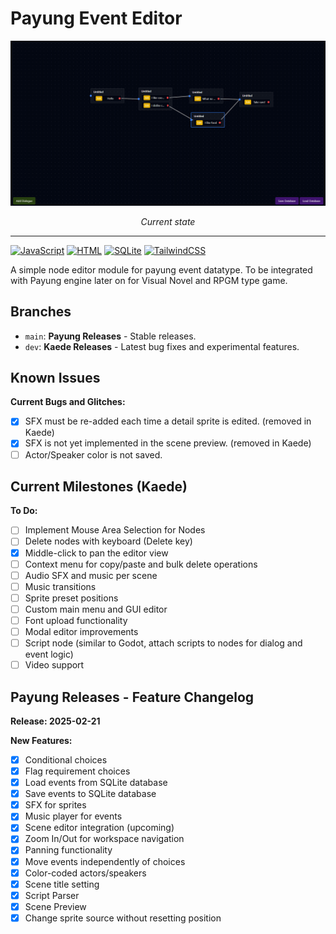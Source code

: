 # Payung Event Editor
![Image](./docs/ss.png)
<center><i>Current state</i></center>

---
[![JavaScript](https://img.shields.io/badge/JavaScript-F7DF1E?logo=javascript&logoColor=000)](#)
[![HTML](https://img.shields.io/badge/HTML-%23E34F26.svg?logo=html5&logoColor=white)](#)
[![SQLite](https://img.shields.io/badge/SQLite-%2307405e.svg?logo=sqlite&logoColor=white)](#)
[![TailwindCSS](https://img.shields.io/badge/Tailwind%20CSS-%2338B2AC.svg?logo=tailwind-css&logoColor=white)](#)

A simple node editor module for payung event datatype. To be integrated with Payung engine later on for Visual Novel and RPGM type game.

## Branches

*   `main`: **Payung Releases** - Stable releases.
*   `dev`: **Kaede Releases** - Latest bug fixes and experimental features.

## Known Issues

**Current Bugs and Glitches:**

*   [X] SFX must be re-added each time a detail sprite is edited. (removed in Kaede)
*   [X] SFX is not yet implemented in the scene preview. (removed in Kaede)
*   [ ] Actor/Speaker color is not saved.

## Current Milestones (Kaede)

**To Do:**

*   [ ] Implement Mouse Area Selection for Nodes
*   [ ] Delete nodes with keyboard (Delete key)
*   [X] Middle-click to pan the editor view
*   [ ] Context menu for copy/paste and bulk delete operations
*   [ ] Audio SFX and music per scene
*   [ ] Music transitions
*   [ ] Sprite preset positions
*   [ ] Custom main menu and GUI editor
*   [ ] Font upload functionality
*   [ ] Modal editor improvements
*   [ ] Script node (similar to Godot, attach scripts to nodes for dialog and event logic)
*   [ ] Video support

## Payung Releases - Feature Changelog

**Release: 2025-02-21**

**New Features:**

*   [x] Conditional choices
*   [x] Flag requirement choices
*   [x] Load events from SQLite database
*   [x] Save events to SQLite database
*   [x] SFX for sprites
*   [x] Music player for events
*   [x] Scene editor integration (upcoming)
*   [x] Zoom In/Out for workspace navigation
*   [x] Panning functionality
*   [x] Move events independently of choices
*   [x] Color-coded actors/speakers
*   [x] Scene title setting
*   [x] Script Parser
*   [x] Scene Preview
*   [x] Change sprite source without resetting position